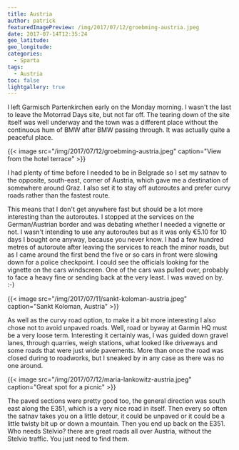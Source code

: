 ```yaml
---
title: Austria
author: patrick
featuredImagePreview: /img/2017/07/12/groebming-austria.jpeg
date: 2017-07-14T12:35:24
geo_latitude:
geo_longitude:
categories:
  - Sparta
tags:
  - Austria
toc: false
lightgallery: true
---
```


I left Garmisch Partenkirchen early on the Monday morning. I wasn't the last to leave the Motorrad Days site, but not far off. The tearing down of the site itself was well underway and the town was a different place without the continuous hum of BMW after BMW passing through. It was actually quite a peaceful place.

<!--more-->

{{< image src="/img/2017/07/12/groebming-austria.jpeg" caption="View from the hotel terrace" >}}

I had plenty of time before I needed to be in Belgrade so I set my satnav to the opposite, south-east, corner of Austria, which gave me a destination of somewhere around Graz. I also set it to stay off autoroutes and prefer curvy roads rather than the fastest route.

This means that I don't get anywhere fast but should be a lot more interesting than the autoroutes. I stopped at the services on the German/Austrian border and was debating whether I needed a vignette or not. I wasn't intending to use any autoroutes but as it was only €5.10 for 10 days I bought one anyway, because you never know. I had a few hundred metres of autoroute after leaving the services to reach the minor roads, but as I came around the first bend the five or so cars in front were slowing down for a police checkpoint. I could see the officials looking for the vignette on the cars windscreen. One of the cars was pulled over, probably to face a heavy fine or sending back at the very least. I was waved on by. :-)

{{< image src="/img/2017/07/11/sankt-koloman-austria.jpeg" caption="Sankt Koloman, Austria" >}}

As well as the curvy road option, to make it a bit more interesting I also chose not to avoid unpaved roads. Well, road or byway at Garmin HQ must be a very loose term. Interesting it certainly was, I was guided down gravel lanes, through quarries, weigh stations, what looked like driveways and some roads that were just wide pavements. More than once the road was closed during to roadworks, but I sneaked by in any case as there was no one around.

{{< image src="/img/2017/07/12/maria-lankowitz-austria.jpeg" caption="Great spot for a picnic" >}}

The paved sections were pretty good too, the general direction was south east along the E351, which is a very nice road in itself. Then every so often the satnav takes you on a little detour, it could be unpaved or it could be a little twisty bit up or down a mountain. Then you end up back on the E351. Who needs Stelvio? there are great roads all over Austria, without the Stelvio traffic. You just need to find them.

